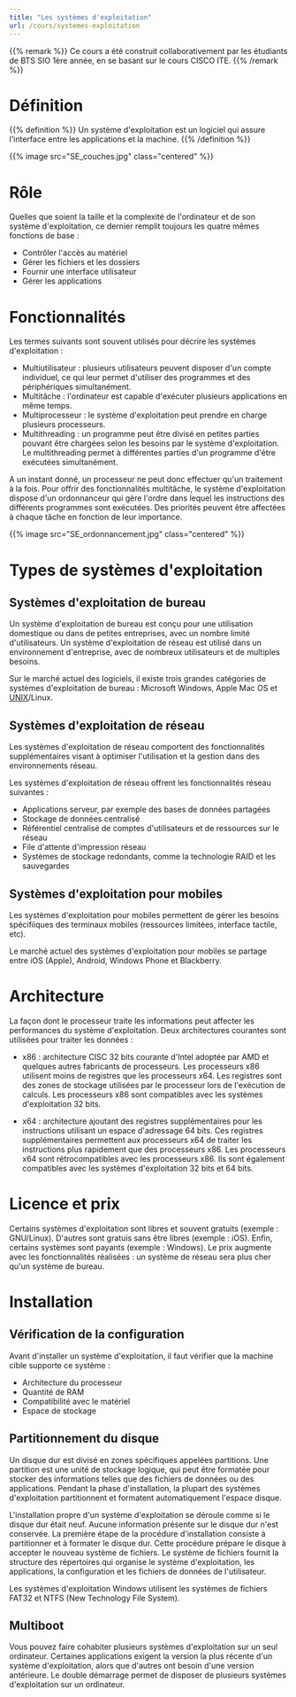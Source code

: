 ```yaml
---
title: "Les systèmes d'exploitation"
url: /cours/systemes-exploitation
---
```


{{% remark %}}
Ce cours a été construit collaborativement par les étudiants de BTS SIO 1ère année, en se basant sur le cours CISCO ITE.
{{% /remark %}}

# Définition

{{% definition %}}
Un système d'exploitation est un logiciel qui assure l'interface entre les applications et la machine.
{{% /definition %}}

{{% image src="SE_couches.jpg" class="centered" %}}

# Rôle

Quelles que soient la taille et la complexité de l'ordinateur et de son système d'exploitation, ce dernier remplit toujours les quatre mêmes fonctions de base :

* Contrôler l'accès au matériel
* Gérer les fichiers et les dossiers
* Fournir une interface utilisateur
* Gérer les applications

# Fonctionnalités 

Les termes suivants sont souvent utilisés pour décrire les systèmes d'exploitation :

* Multiutilisateur : plusieurs utilisateurs peuvent disposer d'un compte individuel, ce qui leur permet d'utiliser des programmes et des périphériques simultanément.
* Multitâche : l'ordinateur est capable d'exécuter plusieurs applications en même temps.
* Multiprocesseur : le système d'exploitation peut prendre en charge plusieurs processeurs.
* Multithreading : un programme peut être divisé en petites parties pouvant être chargées selon les besoins par le système d'exploitation. Le multithreading permet à différentes parties d'un programme d'être exécutées simultanément.

A un instant donné, un processeur ne peut donc effectuer qu'un traitement à la fois. Pour offrir des fonctionnalités multitâche, le système d'exploitation dispose d'un ordonnanceur qui gère l'ordre dans lequel les instructions des différents programmes sont exécutées. Des priorités peuvent être affectées à chaque tâche en fonction de leur importance.

{{% image src="SE_ordonnancement.jpg" class="centered" %}}

# Types de systèmes d'exploitation

## Systèmes d'exploitation de bureau

Un système d'exploitation de bureau est conçu pour une utilisation domestique ou dans de petites entreprises, avec un nombre limité d'utilisateurs. Un système d'exploitation de réseau est utilisé dans un environnement d'entreprise, avec de nombreux utilisateurs et de multiples besoins.

Sur le marché actuel des logiciels, il existe trois grandes catégories de systèmes d'exploitation de bureau : Microsoft Windows, Apple Mac OS et [UNIX](http://fr.wikipedia.org/wiki/Unix)/Linux. 

## Systèmes d'exploitation de réseau

Les systèmes d'exploitation de réseau comportent des fonctionnalités supplémentaires visant à optimiser l'utilisation et la gestion dans des environnements réseau.

Les systèmes d'exploitation de réseau offrent les fonctionnalités réseau suivantes :

* Applications serveur, par exemple des bases de données partagées
* Stockage de données centralisé
* Référentiel centralisé de comptes d'utilisateurs et de ressources sur le réseau
* File d'attente d'impression réseau
* Systèmes de stockage redondants, comme la technologie RAID et les sauvegardes

## Systèmes d'exploitation pour mobiles

Les systèmes d'exploitation pour mobiles permettent de gérer les besoins spécifiiques des terminaux mobiles (ressources limitées, interface tactile, etc).

Le marché actuel des systèmes d'exploitation pour mobiles se partage entre iOS (Apple), Android, Windows Phone et Blackberry.

# Architecture

La façon dont le processeur traite les informations peut affecter les performances du système d'exploitation. Deux architectures courantes sont utilisées pour traiter les données :

* x86 : architecture CISC 32 bits courante d'Intel adoptée par AMD et quelques autres fabricants de processeurs. Les processeurs x86 utilisent moins de registres que les processeurs x64. Les registres sont des zones de stockage utilisées par le processeur lors de l'exécution de calculs. Les processeurs x86 sont compatibles avec les systèmes d'exploitation 32 bits.

* x64 : architecture ajoutant des registres supplémentaires pour les instructions utilisant un espace d'adressage 64 bits. Ces registres supplémentaires permettent aux processeurs x64 de traiter les instructions plus rapidement que des processeurs x86. Les processeurs x64 sont rétrocompatibles avec les processeurs x86. Ils sont également compatibles avec les systèmes d'exploitation 32 bits et 64 bits.

# Licence et prix

Certains systèmes d'exploitation sont libres et souvent gratuits (exemple : GNU/Linux). D'autres sont gratuis sans être libres (exemple : iOS). Enfin, certains systèmes sont payants (exemple : Windows). Le prix augmente avec les fonctionnalités réalisées : un système de réseau sera plus cher qu'un système de bureau.

# Installation

## Vérification de la configuration

Avant d'installer un système d'exploitation, il faut vérifier que la machine cible supporte ce système :

* Architecture du processeur
* Quantité de RAM
* Compatibilité avec le matériel
* Espace de stockage

## Partitionnement du disque

Un disque dur est divisé en zones spécifiques appelées partitions. Une partition est une unité de stockage logique, qui peut être formatée pour stocker des informations telles que des fichiers de données ou des applications. Pendant la phase d'installation, la plupart des systèmes d'exploitation partitionnent et formatent automatiquement l'espace disque.

L'installation propre d'un système d'exploitation se déroule comme si le disque dur était neuf. Aucune information présente sur le disque dur n'est conservée. La première étape de la procédure d'installation consiste à partitionner et à formater le disque dur. Cette procédure prépare le disque à accepter le nouveau système de fichiers. Le système de fichiers fournit la structure des répertoires qui organise le système d'exploitation, les applications, la configuration et les fichiers de données de l'utilisateur.

Les systèmes d'exploitation Windows utilisent les systèmes de fichiers FAT32 et NTFS (New Technology File System).

## Multiboot

Vous pouvez faire cohabiter plusieurs systèmes d'exploitation sur un seul ordinateur. Certaines applications exigent la version la plus récente d'un système d'exploitation, alors que d'autres ont besoin d'une version antérieure. Le double démarrage permet de disposer de plusieurs systèmes d'exploitation sur un ordinateur.

